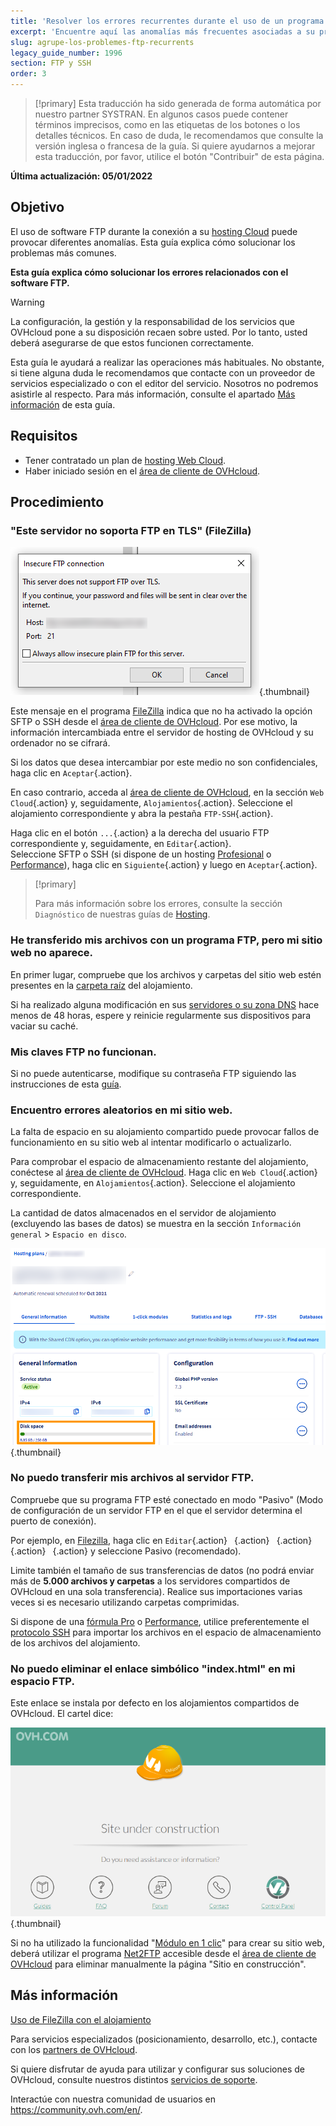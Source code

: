 ```yaml
---
title: 'Resolver los errores recurrentes durante el uso de un programa FTP'
excerpt: 'Encuentre aquí las anomalías más frecuentes asociadas a su programa FTP'
slug: agrupe-los-problemes-ftp-recurrents
legacy_guide_number: 1996
section: FTP y SSH
order: 3
---
```


> [!primary]
> Esta traducción ha sido generada de forma automática por nuestro partner SYSTRAN. En algunos casos puede contener términos imprecisos, como en las etiquetas de los botones o los detalles técnicos. En caso de duda, le recomendamos que consulte la versión inglesa o francesa de la guía. Si quiere ayudarnos a mejorar esta traducción, por favor, utilice el botón "Contribuir" de esta página.
>

**Última actualización: 05/01/2022**

## Objetivo

El uso de software FTP durante la conexión a su [hosting Cloud](https://www.ovhcloud.com/es-es/web-hosting/) puede provocar diferentes anomalías. Esta guía explica cómo solucionar los problemas más comunes.

**Esta guía explica cómo solucionar los errores relacionados con el software FTP.**

> [!warning]
>
> La configuración, la gestión y la responsabilidad de los servicios que OVHcloud pone a su disposición recaen sobre usted. Por lo tanto, usted deberá asegurarse de que estos funcionen correctamente.
>
> Esta guía le ayudará a realizar las operaciones más habituales. No obstante, si tiene alguna duda le recomendamos que contacte con un proveedor de servicios especializado o con el editor del servicio. Nosotros no podremos asistirle al respecto. Para más información, consulte el apartado [Más información](#gofurther) de esta guía.
>

## Requisitos

- Tener contratado un plan de [hosting Web Cloud](https://www.ovhcloud.com/es-es/web-hosting/).
- Haber iniciado sesión en el [área de cliente de OVHcloud](hhttps://www.ovh.com/auth/?action=gotomanager&from=https://www.ovh.es/&ovhSubsidiary=es).

## Procedimiento

### "Este servidor no soporta FTP en TLS" (FileZilla)

![filezilla_error](images/filezilla_error.png){.thumbnail}

Este mensaje en el programa [FileZilla](https://docs.ovh.com/es/hosting/web_hosting_guia_de_uso_de_filezilla/) indica que no ha activado la opción SFTP o SSH desde el [área de cliente de OVHcloud](https://www.ovh.com/auth/?action=gotomanager&from=https://www.ovh.es/&ovhSubsidiary=es). Por ese motivo, la información intercambiada entre el servidor de hosting de OVHcloud y su ordenador no se cifrará.

Si los datos que desea intercambiar por este medio no son confidenciales, haga clic en `Aceptar`{.action}.

En caso contrario, acceda al [área de cliente de OVHcloud](https://www.ovh.com/auth/?action=gotomanager&from=https://www.ovh.es/&ovhSubsidiary=es), en la sección `Web Cloud`{.action} y, seguidamente, `Alojamientos`{.action}. Seleccione el alojamiento correspondiente y abra la pestaña `FTP-SSH`{.action}.

Haga clic en el botón `...`{.action} a la derecha del usuario FTP correspondiente y, seguidamente, en `Editar`{.action}.<br>
Seleccione SFTP o SSH (si dispone de un hosting [Profesional](https://www.ovhcloud.com/es-es/web-hosting/professional-offer/) o [Performance](https://www.ovhcloud.com/es-es/web-hosting/performance-offer/)), haga clic en `Siguiente`{.action} y luego en `Aceptar`{.action}.

> [!primary]
>
> Para más información sobre los errores, consulte la sección `Diagnóstico` de nuestras guías de [Hosting](../).
>

### He transferido mis archivos con un programa FTP, pero mi sitio web no aparece.

En primer lugar, compruebe que los archivos y carpetas del sitio web estén presentes en la [carpeta raíz](https://docs.ovh.com/es/hosting/web_hosting_publicar_un_sitio_web_en_internet/#23-cargar-los-archivos-en-el-espacio-de-almacenamiento) del alojamiento.

Si ha realizado alguna modificación en sus [servidores o su zona DNS](https://docs.ovh.com/es/domains/web_hosting_como_editar_mi_zona_dns/#entender-el-concepto-de-dns) hace menos de 48 horas, espere y reinicie regularmente sus dispositivos para vaciar su caché.

### Mis claves FTP no funcionan.

Si no puede autenticarse, modifique su contraseña FTP siguiendo las instrucciones de esta [guía](https://docs.ovh.com/es/hosting/cambiar-contrasena-usuario-ftp/).

### Encuentro errores aleatorios en mi sitio web.

La falta de espacio en su alojamiento compartido puede provocar fallos de funcionamiento en su sitio web al intentar modificarlo o actualizarlo.

Para comprobar el espacio de almacenamiento restante del alojamiento, conéctese al [área de cliente de OVHcloud](https://www.ovh.com/auth/?action=gotomanager&from=https://www.ovh.es/&ovhSubsidiary=es). Haga clic en `Web Cloud`{.action} y, seguidamente, en `Alojamientos`{.action}. Seleccione el alojamiento correspondiente.

La cantidad de datos almacenados en el servidor de alojamiento (excluyendo las bases de datos) se muestra en la sección `Información general` > `Espacio en disco`.

![disk_space](images/disk_space.png){.thumbnail}

### No puedo transferir mis archivos al servidor FTP.

Compruebe que su programa FTP esté conectado en modo "Pasivo" (Modo de configuración de un servidor FTP en el que el servidor determina el puerto de conexión).

Por ejemplo, en [Filezilla](https://docs.ovh.com/es/hosting/web_hosting_guia_de_uso_de_filezilla/), haga clic en `Editar`{.action} ` `{.action} ` `{.action} ` `{.action} ` `{.action} y seleccione Pasivo (recomendado).

Limite también el tamaño de sus transferencias de datos (no podrá enviar más de **5.000 archivos y carpetas** a los servidores compartidos de OVHcloud en una sola transferencia). Realice sus importaciones varias veces si es necesario utilizando carpetas comprimidas.

Si dispone de una [fórmula Pro](https://www.ovhcloud.com/es-es/web-hosting/professional-offer/) o [Performance](https://www.ovhcloud.com/es-es/web-hosting/performance-offer/), utilice preferentemente el [protocolo SSH](https://docs.ovh.com/es/hosting/web_hosting_ssh_en_alojamiento_compartido/) para importar los archivos en el espacio de almacenamiento de los archivos del alojamiento.

### No puedo eliminar el enlace simbólico "index.html" en mi espacio FTP.

Este enlace se instala por defecto en los alojamientos compartidos de OVHcloud. El cartel dice:

![site_under_construction](images/site_under_construction.png){.thumbnail}

Si no ha utilizado la funcionalidad "[Módulo en 1 clic](https://docs.ovh.com/es/hosting/modulos-en-un-clic/)" para crear su sitio web, deberá utilizar el programa [Net2FTP](https://docs.ovh.com/es/hosting/conexion-espacio-almacenamiento-ftp-alojamiento-web/#21-conexion-mediante-un-explorador-ftp) accesible desde el [área de cliente de OVHcloud](hhttps://www.ovh.com/auth/?action=gotomanager&from=https://www.ovh.es/&ovhSubsidiary=es) para eliminar manualmente la página "Sitio en construcción".

## Más información <a name="gofurther"></a>

[Uso de FileZilla con el alojamiento](https://docs.ovh.com/es/hosting/web_hosting_guia_de_uso_de_filezilla/)

Para servicios especializados (posicionamiento, desarrollo, etc.), contacte con los [partners de OVHcloud](https://partner.ovhcloud.com/es-es/).

Si quiere disfrutar de ayuda para utilizar y configurar sus soluciones de OVHcloud, consulte nuestros distintos [servicios de soporte](https://www.ovhcloud.com/es-es/support-levels/).

Interactúe con nuestra comunidad de usuarios en <https://community.ovh.com/en/>.
